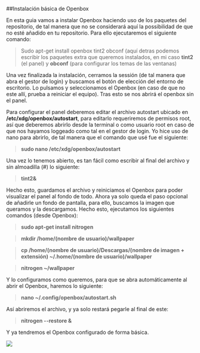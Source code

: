 ##Instalación básica de Openbox 

En esta guia vamos a instalar Openbox haciendo uso de los paquetes del repositorio, de tal manera que no se considerará aquí la possibilidad de que no esté añadido en tu repositorio. Para ello ejecutaremos el siguiente comando:
>Sudo apt-get install openbox tint2 obconf (aquí detras podemos escribir los paquetes extra que queremos instalados, en mi caso **tint2** (el panel) y **obconf** (para configurar los temas de las ventanas)

Una vez finalizada la instalación, cerramos la sessión (de tal manera que abra el gestor de login) y buscamos el botón de elección del entorno de escritorio. Lo pulsamos y seleccionamos el Openbox (en caso de que no este allí, prueba a reiniciar el equipo). Tras esto se nos abrirá el openbox sin el panel.

Para configurar el panel deberemos editar el archivo autostart ubicado en **/etc/xdg/openbox/autostart**, para editarlo requeriremos de permisos root, así que deberemos abrirlo desde la terminal o como usuario root en caso de que nos hayamos loggeado como tal en el gestor de login. Yo hice uso de nano para abrirlo, de tal manera que el comando que usé fue el siguiente:
>**sudo nano /etc/xdg/openbox/autostart**

Una vez lo tenemos abierto, es tan fácil como escribir al final del archivo y sin almoadilla (#) lo siguiente:
>**tint2&**

Hecho esto, guardamos el archivo y reiniciamos el Openbox para poder visualizar el panel al fondo de todo. Ahora ya solo queda el paso opcional de añadirle un fondo de pantalla, para ello, buscamos la imagen que queramos y la descargamos. Hecho esto, ejecutamos los siguientes comandos (desde Openbox):
>**sudo apt-get install nitrogen**

>**mkdir /home/(nombre de usuario)/wallpaper**

>**cp /home/(nombre de usuario)/Descargas/(nombre de imagen + extensión) ~/.home/(nombre de usuario)/wallpaper**

>**nitrogen ~/wallpaper**

Y lo configuramos como queremos, para que se abra automáticamente al abrir el Openbox, haremos lo siguiente:
>**nano ~/.config/openbox/autostart.sh**

Así abriremos el archivo, y ya solo restará pegarle al final de este:
>**nitrogen --restore &**

Y ya tendremos el Openbox configurado de forma básica.

<img src="https://drive.google.com/file/d/1Zkata-JwUkwVzIrB5gnoNS0OQ81wNkvr/view?usp=drivesdk">



